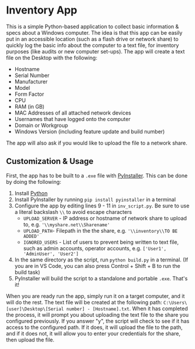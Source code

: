 # Inventory App

This is a simple Python-based application to collect basic information & specs about a Windows computer.
The idea is that this app can be easily put in an accessible location (such as a flash drive or network share) to quickly log the basic info about the computer to a text file, for inventory purposes (like audits or new computer set-ups).
The app will create a text file on the Desktop with the following:

- Hostname
- Serial Number
- Manufacturer
- Model
- Form Factor
- CPU
- RAM (in GB)
- MAC Addresses of all attached network devices
- Usernames that have logged onto the computer
- Domain or Workgroup
- Windows Version (including feature update and build number)

The app will also ask if you would like to upload the file to a network share.

## Customization & Usage

First, the app has to be built to a `.exe` file with [PyInstaller](https://pyinstaller.org/). This can be done by doing the following:

1. Install [Python](https://www.python.org/downloads/)
2. Install PyInstaller by running `pip install pyinstaller` in a terminal
3. Configure the app by editing lines 9 - 11 in `inv_script.py`.  Be sure to use a literal backslash `\\` to avoid escape characters
    - `UPLOAD_SERVER` - IP address or hostname of network share to upload to, e.g. `'\\myshare.net\\Sharename'`
    - `UPLOAD_PATH`- Filepath in the the share, e.g. `'\\inventory\\TO BE ADDED'`
    - `IGNORED_USERS` - List of users to prevent being written to text file, such as admin accounts, operator accounts, e.g. `['User1', 'AdminUser', 'User2']`
4. In the same directory as the script, run `python build.py` in a terminal. (If you are in VS Code, you can also press Control + Shift + B to run the build task)
5. PyInstaller will build the script to a standalone and portable `.exe`. That's it!

When you are ready run the app, simply run it on a target computer, and it will do the rest. The text file will be created at the following path: `C:\Users\[user]\Desktop\[Serial number] - [Hostname].txt`. When it has completed the process, it will prompt you about uploading the text file to the share you configured previously. If you answer "y", the script will check to see if it has access to the configured path. If it does, it will upload the file to the path, and if it does not, it will allow you to enter your credentials for the share, then upload the file.